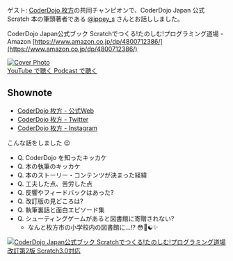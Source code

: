 ゲスト: [CoderDojo 枚方](https://coderdojo-hirakata.org/)の共同チャンピオンで、CoderDojo Japan 公式 Scratch 本の筆頭著者である [@ippey_s](https://twitter.com/ippey_s) さんとお話ししました。

CoderDojo Japan公式ブック Scratchでつくる!たのしむ!プログラミング道場 - Amazon
[https://www.amazon.co.jp/dp/4800712386/](https://www.amazon.co.jp/dp/4800712386/)

<div class='episode-cover'>
  <a href='https://www.youtube.com/watch?v=Un_qJ2JzDAQ&list=PL94GDfaSQTmJxxnapafkApHYgQUJ6ABUU&index=13'
     target='_blank' rel='noopenner'>
    <img src='/podcasts/13.png' alt='Cover Photo'>
  </a>
  <div class='btn-cover'>
    <a class='btn-blue' href='https://www.youtube.com/watch?v=Un_qJ2JzDAQ&list=PL94GDfaSQTmJxxnapafkApHYgQUJ6ABUU&index=13' target='_blank' rel='noopenner'><i class='fa fa-youtube'></i> YouTube で聴く </a>
    <a class='btn-blue' href='https://podcasters.spotify.com/pod/show/coderdojo-japan/episodes/013---CoderDojo--Scratch-euhiu2' target='_blank' rel='noopenner'><i class='fas fa-podcast'></i> Podcast で聴く </a>
  </div>
</div>


## Shownote

- [CoderDojo 枚方 - 公式Web](https://coderdojo-hirakata.org/)
- [CoderDojo 枚方 - Twitter](https://twitter.com/coderhirakata)
- [CoderDojo 枚方 - Instagram](https://www.instagram.com/coderhirakata/)

こんな話をしました 😉

- Q. CoderDojo を知ったキッカケ
- Q. 本の執筆のキッカケ
- Q. 本のストーリー・コンテンツが決まった経緯
- Q. 工夫した点、苦労した点
- Q. 反響やフィードバックはあった?
- Q. 改訂版の見どころは?
- Q. 執筆裏話と面白エピソード集
- Q. シューティングゲームがあると図書館に寄贈されない?
   - なんと枚方市の小学校内の図書館に...!? 😳🏫☯️✨

[![CoderDojo Japan公式ブック Scratchでつくる!たのしむ!プログラミング道場 改訂第2版 Scratch3.0対応](/img/sotechsha-2_book-cover.png)](https://www.amazon.co.jp/dp/4800712386/)
